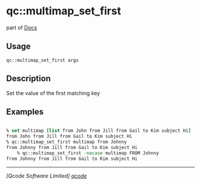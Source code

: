 qc::multimap_set_first
======================

part of [Docs](../index.md)

Usage
-----
`qc::multimap_set_first args`

Description
-----------
Set the value of the first matching key

Examples
--------
```tcl

% set multimap [list from John from Jill from Gail to Kim subject Hi]
from John from Jill from Gail to Kim subject Hi
% qc::multimap_set_first multimap from Johnny
from Johnny from Jill from Gail to Kim subject Hi
    % qc::multimap_set_first -nocase multimap FROM Johnny
from Johnny from Jill from Gail to Kim subject Hi

```

----------------------------------
*[Qcode Software Limited] [qcode]*

[qcode]: http://www.qcode.co.uk "Qcode Software"